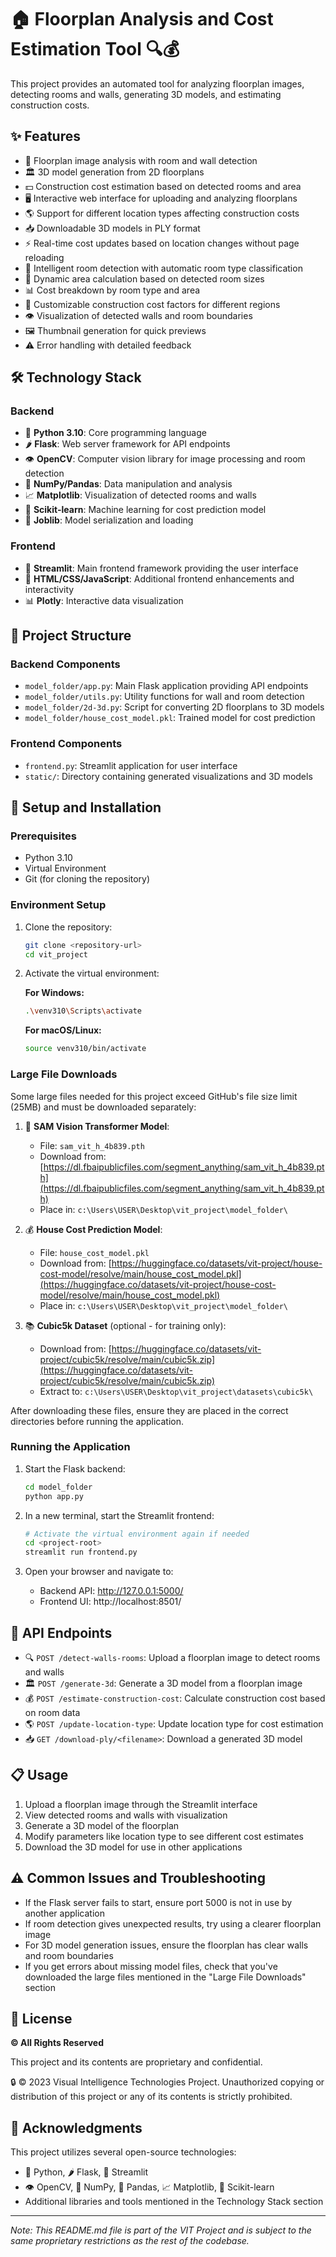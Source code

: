 # 🏠 Floorplan Analysis and Cost Estimation Tool 🔍💰

This project provides an automated tool for analyzing floorplan images, detecting rooms and walls, generating 3D models, and estimating construction costs.

## ✨ Features

- 📐 Floorplan image analysis with room and wall detection
- 🏛️ 3D model generation from 2D floorplans
- 💵 Construction cost estimation based on detected rooms and area
- 🖥️ Interactive web interface for uploading and analyzing floorplans
- 🌎 Support for different location types affecting construction costs
- 📥 Downloadable 3D models in PLY format
- ⚡ Real-time cost updates based on location changes without page reloading
- 🧠 Intelligent room detection with automatic room type classification
- 📏 Dynamic area calculation based on detected room sizes
- 📊 Cost breakdown by room type and area
- 🔧 Customizable construction cost factors for different regions
- 👁️ Visualization of detected walls and room boundaries
- 🖼️ Thumbnail generation for quick previews
- ⚠️ Error handling with detailed feedback

## 🛠️ Technology Stack

### Backend

- 🐍 **Python 3.10**: Core programming language
- 🌶️ **Flask**: Web server framework for API endpoints
- 👁️ **OpenCV**: Computer vision library for image processing and room detection
- 🔢 **NumPy/Pandas**: Data manipulation and analysis
- 📈 **Matplotlib**: Visualization of detected rooms and walls
- 🧪 **Scikit-learn**: Machine learning for cost prediction model
- 💾 **Joblib**: Model serialization and loading

### Frontend

- 🌊 **Streamlit**: Main frontend framework providing the user interface
- 🎨 **HTML/CSS/JavaScript**: Additional frontend enhancements and interactivity
- 📊 **Plotly**: Interactive data visualization

## 📁 Project Structure

### Backend Components

- `model_folder/app.py`: Main Flask application providing API endpoints
- `model_folder/utils.py`: Utility functions for wall and room detection
- `model_folder/2d-3d.py`: Script for converting 2D floorplans to 3D models
- `model_folder/house_cost_model.pkl`: Trained model for cost prediction

### Frontend Components

- `frontend.py`: Streamlit application for user interface
- `static/`: Directory containing generated visualizations and 3D models

## 🚀 Setup and Installation

### Prerequisites

- Python 3.10
- Virtual Environment
- Git (for cloning the repository)

### Environment Setup

1. Clone the repository:
   ```bash
   git clone <repository-url>
   cd vit_project
   ```

2. Activate the virtual environment:
   
   **For Windows:**
   ```bash
   .\venv310\Scripts\activate
   ```
   
   **For macOS/Linux:**
   ```bash
   source venv310/bin/activate
   ```



### Large File Downloads

Some large files needed for this project exceed GitHub's file size limit (25MB) and must be downloaded separately:

1. 🧠 **SAM Vision Transformer Model**:
   - File: `sam_vit_h_4b839.pth`
   - Download from: [https://dl.fbaipublicfiles.com/segment_anything/sam_vit_h_4b839.pth](https://dl.fbaipublicfiles.com/segment_anything/sam_vit_h_4b839.pth)
   - Place in: `c:\Users\USER\Desktop\vit_project\model_folder\`

2. 💰 **House Cost Prediction Model**:
   - File: `house_cost_model.pkl`
   - Download from: [https://huggingface.co/datasets/vit-project/house-cost-model/resolve/main/house_cost_model.pkl](https://huggingface.co/datasets/vit-project/house-cost-model/resolve/main/house_cost_model.pkl)
   - Place in: `c:\Users\USER\Desktop\vit_project\model_folder\`

3. 📚 **Cubic5k Dataset** (optional - for training only):
   - Download from: [https://huggingface.co/datasets/vit-project/cubic5k/resolve/main/cubic5k.zip](https://huggingface.co/datasets/vit-project/cubic5k/resolve/main/cubic5k.zip)
   - Extract to: `c:\Users\USER\Desktop\vit_project\datasets\cubic5k\`

After downloading these files, ensure they are placed in the correct directories before running the application.

### Running the Application

1. Start the Flask backend:
   ```bash
   cd model_folder
   python app.py
   ```

2. In a new terminal, start the Streamlit frontend:
   ```bash
   # Activate the virtual environment again if needed
   cd <project-root>
   streamlit run frontend.py
   ```

3. Open your browser and navigate to:
   - Backend API: http://127.0.0.1:5000/
   - Frontend UI: http://localhost:8501/

## 🔌 API Endpoints

- 🔍 `POST /detect-walls-rooms`: Upload a floorplan image to detect rooms and walls
- 🏛️ `POST /generate-3d`: Generate a 3D model from a floorplan image
- 💰 `POST /estimate-construction-cost`: Calculate construction cost based on room data
- 🌎 `POST /update-location-type`: Update location type for cost estimation
- 📥 `GET /download-ply/<filename>`: Download a generated 3D model

## 📋 Usage

1. Upload a floorplan image through the Streamlit interface
2. View detected rooms and walls with visualization
3. Generate a 3D model of the floorplan
4. Modify parameters like location type to see different cost estimates
5. Download the 3D model for use in other applications

## ⚠️ Common Issues and Troubleshooting

- If the Flask server fails to start, ensure port 5000 is not in use by another application
- If room detection gives unexpected results, try using a clearer floorplan image
- For 3D model generation issues, ensure the floorplan has clear walls and room boundaries
- If you get errors about missing model files, check that you've downloaded the large files mentioned in the "Large File Downloads" section

## 📜 License

**©️ All Rights Reserved**

This project and its contents are proprietary and confidential.

🔒 © 2023 Visual Intelligence Technologies Project. Unauthorized copying or distribution of this project or any of its contents is strictly prohibited.

## 🙏 Acknowledgments

This project utilizes several open-source technologies:
- 🐍 Python, 🌶️ Flask, 🌊 Streamlit
- 👁️ OpenCV, 🔢 NumPy, 🐼 Pandas, 📈 Matplotlib, 🧪 Scikit-learn
- Additional libraries and tools mentioned in the Technology Stack section

---

*Note: This README.md file is part of the VIT Project and is subject to the same proprietary restrictions as the rest of the codebase.*
